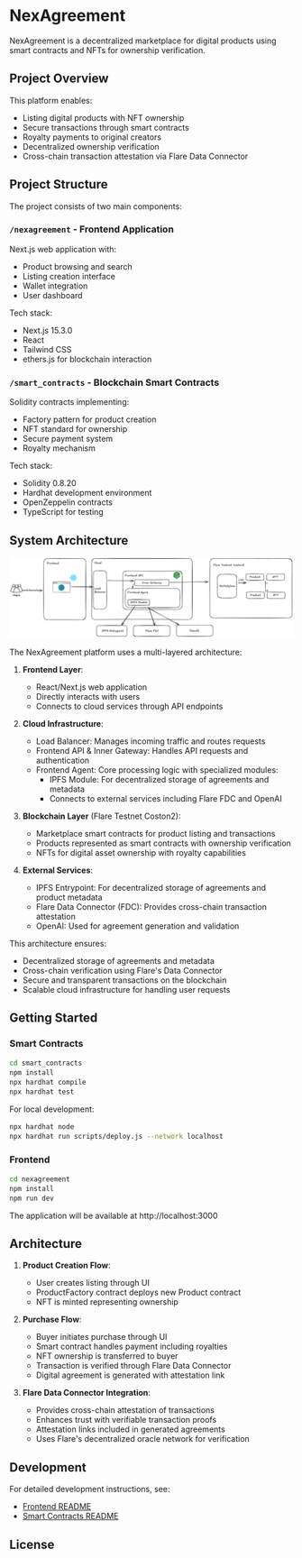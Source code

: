 # NexAgreement

NexAgreement is a decentralized marketplace for digital products using smart contracts and NFTs for ownership verification.

## Project Overview

This platform enables:
- Listing digital products with NFT ownership
- Secure transactions through smart contracts
- Royalty payments to original creators
- Decentralized ownership verification
- Cross-chain transaction attestation via Flare Data Connector

## Project Structure

The project consists of two main components:

### `/nexagreement` - Frontend Application

Next.js web application with:
- Product browsing and search
- Listing creation interface
- Wallet integration
- User dashboard

Tech stack:
- Next.js 15.3.0
- React
- Tailwind CSS
- ethers.js for blockchain interaction

### `/smart_contracts` - Blockchain Smart Contracts

Solidity contracts implementing:
- Factory pattern for product creation
- NFT standard for ownership
- Secure payment system
- Royalty mechanism

Tech stack:
- Solidity 0.8.20
- Hardhat development environment
- OpenZeppelin contracts
- TypeScript for testing

## System Architecture

![NexAgreement Architecture](./FlareArchitecture.png)

The NexAgreement platform uses a multi-layered architecture:

1. **Frontend Layer**:
   - React/Next.js web application
   - Directly interacts with users
   - Connects to cloud services through API endpoints

2. **Cloud Infrastructure**:
   - Load Balancer: Manages incoming traffic and routes requests
   - Frontend API & Inner Gateway: Handles API requests and authentication
   - Frontend Agent: Core processing logic with specialized modules:
     - IPFS Module: For decentralized storage of agreements and metadata
     - Connects to external services including Flare FDC and OpenAI

3. **Blockchain Layer** (Flare Testnet Coston2):
   - Marketplace smart contracts for product listing and transactions
   - Products represented as smart contracts with ownership verification
   - NFTs for digital asset ownership with royalty capabilities

4. **External Services**:
   - IPFS Entrypoint: For decentralized storage of agreements and product metadata
   - Flare Data Connector (FDC): Provides cross-chain transaction attestation
   - OpenAI: Used for agreement generation and validation

This architecture ensures:
- Decentralized storage of agreements and metadata
- Cross-chain verification using Flare's Data Connector
- Secure and transparent transactions on the blockchain
- Scalable cloud infrastructure for handling user requests

## Getting Started

### Smart Contracts

```bash
cd smart_contracts
npm install
npx hardhat compile
npx hardhat test
```

For local development:
```bash
npx hardhat node
npx hardhat run scripts/deploy.js --network localhost
```

### Frontend

```bash
cd nexagreement
npm install
npm run dev
```

The application will be available at http://localhost:3000

## Architecture

1. **Product Creation Flow**:
   - User creates listing through UI
   - ProductFactory contract deploys new Product contract
   - NFT is minted representing ownership

2. **Purchase Flow**:
   - Buyer initiates purchase through UI
   - Smart contract handles payment including royalties
   - NFT ownership is transferred to buyer
   - Transaction is verified through Flare Data Connector
   - Digital agreement is generated with attestation link

3. **Flare Data Connector Integration**:
   - Provides cross-chain attestation of transactions
   - Enhances trust with verifiable transaction proofs
   - Attestation links included in generated agreements
   - Uses Flare's decentralized oracle network for verification

## Development

For detailed development instructions, see:
- [Frontend README](/nexagreement/README.md)
- [Smart Contracts README](/smart_contracts/README.md)

## License